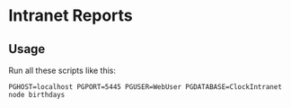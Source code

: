 # Intranet Reports

## Usage

Run all these scripts like this:

`PGHOST=localhost PGPORT=5445 PGUSER=WebUser PGDATABASE=ClockIntranet node birthdays`
